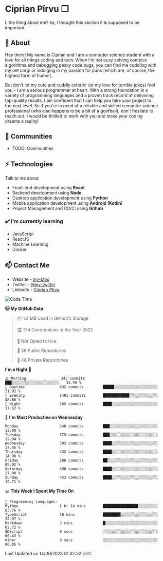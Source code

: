 # Ciprian Pîrvu ❐

Little thing about me? ha, I thought this section it is supposed to be important.

## 🧐 About

Hey there! My name is Ciprian and I am a computer science student with a love for all things coding and tech. When I'm not busy solving complex algorithms and debugging pesky code bugs, you can find me cuddling with my pet corgi or indulging in my passion for puns (which are, of course, the highest form of humor).

But don't let my cute and cuddly exterior (or my love for terrible jokes) fool you - I am a serious programmer at heart. With a strong foundation in a variety of programming languages and a proven track record of delivering top-quality results, I am confident that I can help you take your project to the next level. So if you're in need of a reliable and skilled computer science professional (who also happens to be a bit of a goofball), don't hesitate to reach out. I would be thrilled to work with you and make your coding dreams a reality!

## 👯 Communities

-   TODO: Communities

## ⚡ Technologies

Talk to me about

-   Front-end development using **React**
-   Backend development using **Node**
-   Desktop application development using **Python**
-   Mobile application development using **Android (Kotlin)**
-   Project Management and CD/CI using **Github**

### ✔️ I'm currently learning

-   JavaScript
-   ReactJS
-   Machine Learning
-   Docker

## 📫 Contact Me

-   Website - [my-blog]()
-   Twitter - [@my-twitter]()
-   LinkedIn - [Ciprian Pîrvu](https://www.linkedin.com/in/p%C3%AErvu-ciprian-cristian-4415991b1/)

<!--START_SECTION:waka-->
![Code Time](http://img.shields.io/badge/Code%20Time-1%2C781%20hrs%2053%20mins-blue)

**🐱 My GitHub Data** 

> 📦 1.3 MB Used in GitHub's Storage 
 > 
> 🏆 314 Contributions in the Year 2023
 > 
> 🚫 Not Opted to Hire
 > 
> 📜 36 Public Repositories 
 > 
> 🔑 46 Private Repositories 
 > 
**I'm a Night 🦉** 

```text
🌞 Morning                343 commits         ███░░░░░░░░░░░░░░░░░░░░░░   11.90 % 
🌆 Daytime                632 commits         █████░░░░░░░░░░░░░░░░░░░░   21.92 % 
🌃 Evening                1403 commits        ████████████░░░░░░░░░░░░░   48.66 % 
🌙 Night                  505 commits         ████░░░░░░░░░░░░░░░░░░░░░   17.52 % 
```
📅 **I'm Most Productive on Wednesday** 

```text
Monday                   346 commits         ███░░░░░░░░░░░░░░░░░░░░░░   12.00 % 
Tuesday                  373 commits         ███░░░░░░░░░░░░░░░░░░░░░░   12.94 % 
Wednesday                503 commits         ████░░░░░░░░░░░░░░░░░░░░░   17.45 % 
Thursday                 432 commits         ████░░░░░░░░░░░░░░░░░░░░░   14.98 % 
Friday                   286 commits         ██░░░░░░░░░░░░░░░░░░░░░░░   09.92 % 
Saturday                 490 commits         ████░░░░░░░░░░░░░░░░░░░░░   17.00 % 
Sunday                   453 commits         ████░░░░░░░░░░░░░░░░░░░░░   15.71 % 
```


📊 **This Week I Spent My Time On** 

```text
💬 Programming Languages: 
Python                   1 hr 14 mins        ████████████████░░░░░░░░░   63.76 % 
TypeScript               38 mins             ████████░░░░░░░░░░░░░░░░░   32.97 % 
Markdown                 3 mins              █░░░░░░░░░░░░░░░░░░░░░░░░   02.72 % 
GDScript                 0 secs              ░░░░░░░░░░░░░░░░░░░░░░░░░   00.43 % 
Other                    0 secs              ░░░░░░░░░░░░░░░░░░░░░░░░░   00.05 % 
```


 Last Updated on 14/06/2023 01:32:32 UTC
<!--END_SECTION:waka-->
